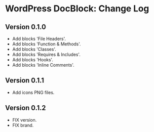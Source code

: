 # WordPress DocBlock: Change Log

## Version 0.1.0

- Add blocks 'File Headers'.
- Add blocks 'Function & Methods'.
- Add blocks 'Classes'.
- Add blocks 'Requires & Includes'.
- Add blocks 'Hooks'.
- Add blocks 'Inline Comments'.

## Version 0.1.1

- Add icons PNG files.

## Version 0.1.2

- FIX version.
- FIX brand.